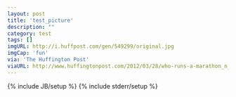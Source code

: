 ```yaml
---
layout: post
title: 'test_picture'
description: ""
category: test
tags: []
imgURL: http://i.huffpost.com/gen/549299/original.jpg
imgCap: 'fun'
via: 'The Huffington Post'
viaURL: http://www.huffingtonpost.com/2012/03/28/who-runs-a-marathon_n_1385741.html
---
```

{% include JB/setup %}
{% include stderr/setup  %}
